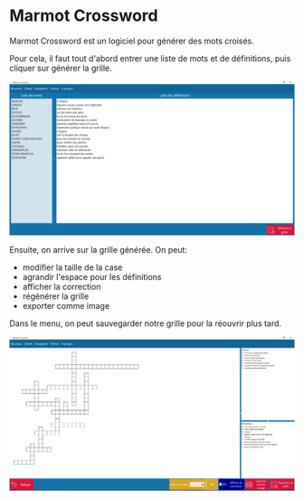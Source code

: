 # Marmot Crossword

Marmot Crossword est un logiciel pour générer des mots croisés.

Pour cela, il faut tout d'abord entrer une liste de mots et de définitions, puis  cliquer sur générer la grille.

![Remplir les listes](images/CaptureListes.PNG)

Ensuite, on arrive sur la grille générée. On peut:

- modifier la taille de la case
- agrandir l'espace pour les définitions
- afficher la correction
- régénérer la grille
- exporter comme image

Dans le menu, on peut sauvegarder notre grille pour la réouvrir plus tard. 

![Grille générée](images/CaptureCrossword.PNG)
